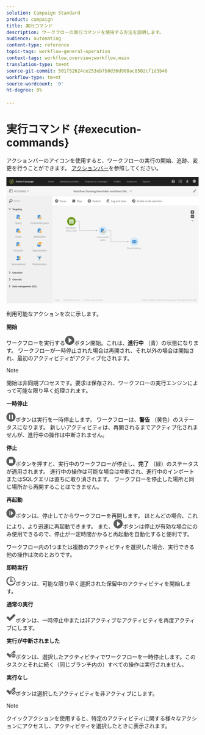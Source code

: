 ```yaml
---
solution: Campaign Standard
product: campaign
title: 実行コマンド
description: ワークフローの実行コマンドを使用する方法を説明します。
audience: automating
content-type: reference
topic-tags: workflow-general-operation
context-tags: workflow,overview;workflow,main
translation-type: tm+mt
source-git-commit: 501f52624ce253eb7b0d36d908ac8502cf1d3b48
workflow-type: tm+mt
source-wordcount: '0'
ht-degree: 0%

---
```



# 実行コマンド {#execution-commands}

アクションバーのアイコンを使用すると、ワークフローの実行の開始、追跡、変更を行うことができます。 [アクションバー](../../automating/using/workflow-interface.md#action-bar)を参照してください。

![](assets/wkf_execution_2.png)

利用可能なアクションを次に示します。

**開始**

ワークフローを実行する![](assets/play_darkgrey-24px.png)ボタン開始。これは、**進行中** （青）の状態になります。 ワークフローが一時停止された場合は再開され、それ以外の場合は開始され、最初のアクティビティがアクティブ化されます。

>[!NOTE]
>
>開始は非同期プロセスです。要求は保存され、ワークフローの実行エンジンによって可能な限り早く処理されます。

**一時停止**

![](assets/pause_darkgrey-24px.png)ボタンは実行を一時停止します。 ワークフローは、**警告** （黄色）のステータスになります。 新しいアクティビティは、再開されるまでアクティブ化されませんが、進行中の操作は中断されません。

**停止**

![](assets/stop_darkgrey-24px.png)ボタンを押すと、実行中のワークフローが停止し、**完了** （緑）のステータスが適用されます。 進行中の操作は可能な場合は中断され、進行中のインポートまたはSQLクエリは直ちに取り消されます。 ワークフローを停止した場所と同じ場所から再開することはできません。

**再起動**

![](assets/pauseplay_darkgrey-24px.png)ボタンは、停止してからワークフローを再開します。 ほとんどの場合、これにより、より迅速に再起動できます。 また、![](assets/play_darkgrey-24px.png)ボタンは停止が有効な場合にのみ使用できるので、停止が一定時間かかると再起動を自動化すると便利です。

ワークフロー内の1つまたは複数のアクティビティを選択した場合、実行できる他の操作は次のとおりです。

**即時実行**

![](assets/pending_darkgrey-24px.png)ボタンは、可能な限り早く選択された保留中のアクティビティを開始します。

**通常の実行**

![](assets/check_darkgrey-24px.png)ボタンは、一時停止中または非アクティブなアクティビティを再度アクティブにします。

**実行が中断されました**

![](assets/check_pause_darkgrey-24px.png)ボタンは、選択したアクティビティでワークフローを一時停止します。このタスクとそれに続く（同じブランチ内の）すべての操作は実行されません。

**実行なし**

![](assets/checkdisable.png)ボタンは選択したアクティビティを非アクティブにします。

>[!NOTE]
>
>クイックアクションを使用すると、特定のアクティビティに関する様々なアクションにアクセスし、アクティビティを選択したときに表示されます。
